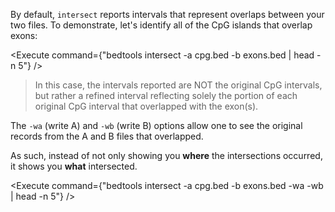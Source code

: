 <script>
import Execute from "$components/Execute.svelte";
</script>

By default, `intersect` reports intervals that represent overlaps between your two files. To demonstrate, let's identify all of the CpG islands that overlap exons:

<Execute command={"bedtools intersect -a cpg.bed -b exons.bed | head -n 5"} />

> In this case, the intervals reported are NOT the original CpG intervals, but rather a refined interval reflecting solely the portion of each original CpG interval that overlapped with the exon(s).

The `-wa` (write A) and `-wb` (write B) options allow one to see the original records from the A and B files that overlapped.

As such, instead of not only showing you **where** the intersections occurred, it shows you **what** intersected.

<Execute command={"bedtools intersect -a cpg.bed -b exons.bed -wa -wb | head -n 5"} />
